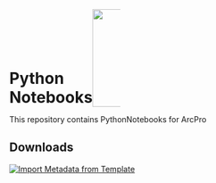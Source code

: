 <div style="display: flex; align-items: flex-end; justify-content: space-between; width: 10%;">
    <h1 style="margin: 0;">Python Notebooks</h1>
    <img src="https://github.com/user-attachments/assets/3d867e21-deed-4fcb-95b0-1856dad3ea1d" width="175">
</div>



  

This repository contains PythonNotebooks for ArcPro

## Downloads
[![Import Metadata from Template](https://img.shields.io/badge/Import_Metadata_from_Template-Download-blue?style=for-the-badge)](https://raw.githubusercontent.com/PaGS-GIS/Metadata-import-from-template/dbb2e2aeb283441461ca6550592a6811da44adab/ImportMetadataFromTemplate.ipynb)


